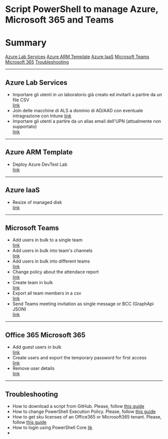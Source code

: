 # Script PowerShell to manage Azure, Microsoft 365 and Teams

# Summary
[Azure Lab Services](https://github.com/AngelusGi/PowerShell#Azure-Lab-Services)
[Azure ARM Template](https://github.com/AngelusGi/PowerShell#Azure-ARM-Template)
[Azure IaaS](https://github.com/AngelusGi/PowerShell#Azure-IaaS)
[Microsoft Teams](https://github.com/AngelusGi/PowerShell#Microsoft-Teams)
[Microsoft 365](https://github.com/AngelusGi/PowerShell#Office-365-Microsoft-365)
[Troubleshooting](https://github.com/AngelusGi/PowerShell#Troubleshooting)

---

## Azure Lab Services
* Importare gli utenti in un laboratorio già creato ed invitarli a partire da un file CSV <br> [link](https://github.com/AngelusGi/PowerShell/tree/master/Azure/Lab%20Services/Add%20students%20and%20send%20invitation)
* Join delle macchine di ALS a dominio di AD/AAD con eventuale intragrazione con Intune [link](https://github.com/AngelusGi/azure-devtestlab-activedirectoryjoin)
* Importare gli utenti a partire da un alias email dell'UPN (attualmente non supportato) <br> [link](https://github.com/AngelusGi/PowerShell/blob/master/Azure/Lab%20Services/Add%20students%20by%20alias/)

---

## Azure ARM Template
* Deploy Azure DevTest Lab <br> [link](https://github.com/AngelusGi/PowerShell/tree/master/Azure/ARM%20-%20Azure%20Resource%20Manager%20Template/DevTest%20Lab)

---

## Azure IaaS
* Resize of managed disk <br> [link](https://github.com/AngelusGi/PowerShell/blob/master/Azure/VM/ResizeManagedDiskVM.ps1)

---

## Microsoft Teams
* Add users in bulk to a single team <br> [link](https://github.com/AngelusGi/PowerShell/tree/master/Office365/Teams/Add%20users%20to%20a%20single%20team)
* Add users in bulk into team's channels <br> [link](https://github.com/AngelusGi/PowerShell/tree/master/Office365/Teams/Add%20users%20to%20private%20channels%20in%20bulk)
* Add users in bulk into different teams <br> [link](https://github.com/AngelusGi/PowerShell/tree/master/Office365/Teams/Add%20users%20to%20teams%20in%20bulk)
* Change policy about the attendace report <br> [link](https://github.com/AngelusGi/PowerShell/tree/master/Office365/Teams/Attendance%20Report)
* Create team in bulk <br> [link](https://github.com/AngelusGi/PowerShell/tree/master/Office365/Teams/Create%20team%20in%20bulk)
* Export all team members in a csv <br> [link](https://github.com/AngelusGi/PowerShell/tree/master/Office365/Teams/Get%20team%20members%20as%20CSV)
* Send Teams meeting invitation as single message or BCC (GraphApi JSON) <br> [link](https://github.com/AngelusGi/PowerShell/tree/master/Office365/Teams/Invite%20users%20as%20single%20message%20or%20BCC)


---

## Office 365 Microsoft 365
* Add guest users in bulk <br> [link](https://github.com/AngelusGi/PowerShell/tree/master/Office365/User%20Creation/Add%20guest%20users%20from%20CSV)
* Create users and export the temporary password for first access <br> [link](https://github.com/AngelusGi/PowerShell/tree/master/Office365/User%20Creation/Create%20users%20and%20export%20password)
* Remove user details <br> [link](https://github.com/AngelusGi/PowerShell/tree/master/Office365/User%20Management/Remove%20user%20details)

---


## Troubleshooting

* How to download a script from GitHub. Please, follow [this guide](https://github.com/AngelusGi/PowerShell/tree/master/Others/How%20to%20download%20single%20file%20from%20GitHub)
* How to change PowerShell Execution Policy. Please, follow [this guide](https://github.com/AngelusGi/PowerShell/tree/master/Others/Resolve%20errors%20about%20Execution%20Policy)
* How to get sku licenses of an Office365 or Microsoft365 tenant. Please, follow [this guide](https://github.com/AngelusGi/PowerShell/tree/master/Others/How%20to%20get%20sku%20licenses)
* How to login using PowerShell Core [lik](https://github.com/AngelusGi/PowerShell/tree/master/Others/How%20to%20login%20using%20PowerShell%20Core)
*
